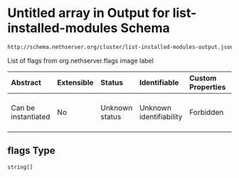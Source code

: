 # Untitled array in Output for list-installed-modules Schema

```txt
http://schema.nethserver.org/cluster/list-installed-modules-output.json#/patternProperties/.*/items/properties/flags
```

List of flags from org.nethserver.flags image label

| Abstract            | Extensible | Status         | Identifiable            | Custom Properties | Additional Properties | Access Restrictions | Defined In                                                                                                |
| :------------------ | :--------- | :------------- | :---------------------- | :---------------- | :-------------------- | :------------------ | :-------------------------------------------------------------------------------------------------------- |
| Can be instantiated | No         | Unknown status | Unknown identifiability | Forbidden         | Allowed               | none                | [list-installed-modules-output.json\*](cluster/list-installed-modules-output.json "open original schema") |

## flags Type

`string[]`
